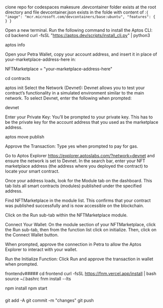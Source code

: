 clone repo
for codespaces makesure .devcontainer folder exists at the root directory and file devcontainer.json exists in the folde with content of :```{
    "image": "mcr.microsoft.com/devcontainers/base:ubuntu",
    "features": {
    }
  }```


Open a new terminal. Run the following command to install the Aptos CLI:
cd backend
curl -fsSL "https://aptos.dev/scripts/install_cli.py" | python3

aptos info


Open your Petra Wallet, copy your account address, and insert it in place of your-marketplace-address-here in:

NFTMarketplace = "your-marketplace-address-here"

cd contracts

aptos init
 Select the Network (Devnet): Devnet allows you to test your contract’s functionality in a simulated environment similar to the main network. To select Devnet, enter the following when prompted:

devnet

Enter your Private Key: You’ll be prompted to your private key. This has to be the private key for the account address that you used as the marketplace address.

aptos move publish

Approve the Transaction: Type yes when prompted to pay for gas.

Go to Aptos Explorer 
https://explorer.aptoslabs.com/?network=devnet
and ensure the network is set to Devnet. In the search bar, enter your NFT marketplace address (the address where you deployed the contract) to locate your smart contract.

Once your address loads, look for the Module tab on the dashboard. This tab lists all smart contracts (modules) published under the specified address.

Find NFTMarketplace in the module list. This confirms that your contract was published successfully and is now accessible on the blockchain.

Click on the Run sub-tab within the NFTMarketplace module.

Connect Your Wallet: On the module section of your NFTMarketplace, click the Run sub-tab, then from the function list click on initialize. Then, click on the Connect Wallet button.

When prompted, approve the connection in Petra to allow the Aptos Explorer to interact with your wallet.

Run the Initialize Function: Click Run and approve the transaction in wallet when prompted.


frontendv#####
cd frontend
curl -fsSL https://fnm.vercel.app/install | bash
source ~/.bashrc
fnm install --lts

npm install
npm start



###

git add -A
git commit -m "changes"
git push
